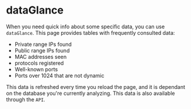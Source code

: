 # dataGlance

When you need quick info about some specific data, you can use `dataGlance`. This page provides tables with frequently consulted data:

- Private range IPs found
- Public range IPs found
- MAC addresses seen 
- protocols registered
- Well-known ports
- Ports over 1024 that are not dynamic

This data is refreshed every time you reload the page, and it is dependant on the database you're currently analyzing. This data is also available through the `API`.
